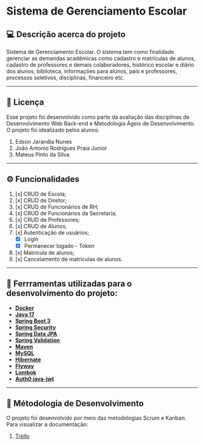 # Sistema de Gerenciamento Escolar

## :computer: Descrição acerca do projeto
Sistema de Gerenciamento Escolar. O sistema tem como finalidade gerenciar as demandas acadêmicas como cadastro e matrículas de alunos, cadastro de professores e demais colaboradores, histórico escolar e diário dos alunos, biblioteca, informações para alunos, pais e professores, processos seletivos, disciplinas, financeiro etc.

-------------

## :memo: Licença
Esse projeto foi desenvolvido como parte da avaliação das disciplinas de Desenvolvimento Web Back-end e Metodologia Ágeis de Desenvolvimento. O projeto foi idealizado pelos alunos:
1.	Edson Jarandia Nunes
2.	João Antonio Rodrigues Praia Junior
3.	Mateus Pinto da Silva

-------------

## ⚙️ Funcionalidades
1. [x] CRUD de Escola;
2. [x] CRUD de Diretor;
3. [x] CRUD de Funcionários de RH;
4. [x] CRUD de Funcionários da Secretaria;
5. [x] CRUD de Professores;
6. [x] CRUD de Alunos;
7. [x] Autenticação de usuários;
    - [x] Login
    - [x] Permanecer logado - Token

8. [x] Matrícula de alunos;
9. [x] Cancelamento de matrículas de alunos.

-------------

## 🔨 Ferrramentas utilizadas para o desenvolvimento do projeto:

- **[Docker](https://docs.docker.com/)**
- **[Java 17](https://www.oracle.com/java)**
- **[Spring Boot 3](https://spring.io/projects/spring-boot)**
- **[Spring Security](https://spring.io/projects/spring-security)**
- **[Spring Data JPA](https://spring.io/projects/spring-data-jpa)**
- **[Spring Validation](https://www.baeldung.com/spring-boot-bean-validation)**
- **[Maven](https://maven.apache.org)**
- **[MySQL](https://www.mysql.com)**
- **[Hibernate](https://hibernate.org)**
- **[Flyway](https://flywaydb.org)**
- **[Lombok](https://projectlombok.org)**
- **[Auth0 java-jwt](https://github.com/auth0/java-jwt)**

-------------

## :pushpin: Métodologia de Desenvolvimento
O projeto foi desenvolvido por meio das metodologias Scrum e Kanban. Para visualizar a documentação:
1. <a href="https://trello.com/b/toLeoe6Q/sistema-de-gerenciamento-de-escolar" targe="_blanck">Trello</a>
